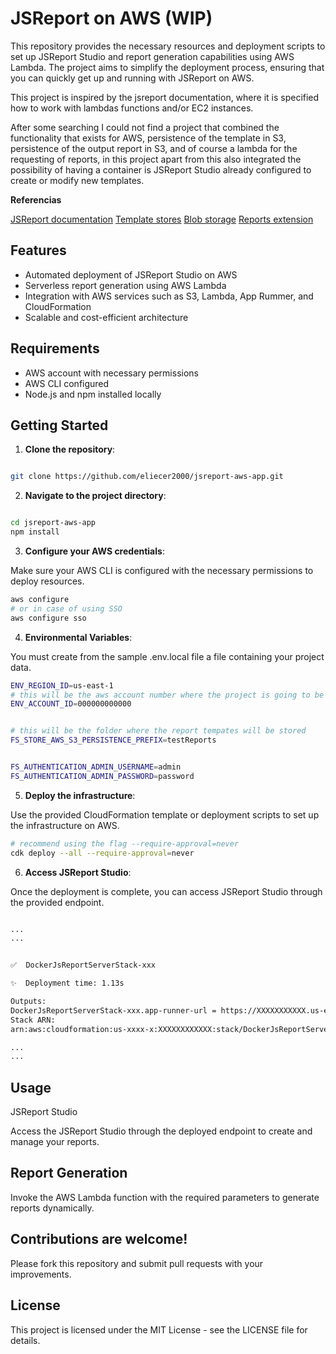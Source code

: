 # JSReport on AWS (WIP)

This repository provides the necessary resources and deployment scripts to set up JSReport Studio and report generation capabilities using AWS Lambda. The project aims to simplify the deployment process, ensuring that you can quickly get up and running with JSReport on AWS.

This project is inspired by the jsreport documentation, where it is specified how to work with lambdas functions and/or EC2 instances.

After some searching I could not find a project that combined the functionality that exists for AWS, persistence of the template in S3, persistence of the output report in S3, and of course a lambda for the requesting of reports, in this project apart from this also integrated the possibility of having a container is JSReport Studio already configured to create or modify new templates.

**Referencias**

[JSReport documentation](https://jsreport.net/learn)
[Template stores](https://jsreport.net/learn/template-stores)
[Blob storage](https://jsreport.net/learn/blob-storages)
[Reports extension](https://jsreport.net/learn/reports)

## Features

- Automated deployment of JSReport Studio on AWS
- Serverless report generation using AWS Lambda
- Integration with AWS services such as S3, Lambda, App Rummer, and CloudFormation
- Scalable and cost-efficient architecture

## Requirements

- AWS account with necessary permissions
- AWS CLI configured
- Node.js and npm installed locally

## Getting Started

1. **Clone the repository**:

```sh

git clone https://github.com/eliecer2000/jsreport-aws-app.git
```

2. **Navigate to the project directory**:

```sh

cd jsreport-aws-app
npm install

```

3. **Configure your AWS credentials**:

Make sure your AWS CLI is configured with the necessary permissions to deploy resources.

```sh
aws configure
# or in case of using SSO
aws configure sso
```

4. **Environmental Variables**:

You must create from the sample .env.local file a file containing your project data.

```sh
ENV_REGION_ID=us-east-1
# this will be the aws account number where the project is going to be deployed
ENV_ACCOUNT_ID=000000000000


# this will be the folder where the report tempates will be stored
FS_STORE_AWS_S3_PERSISTENCE_PREFIX=testReports


FS_AUTHENTICATION_ADMIN_USERNAME=admin
FS_AUTHENTICATION_ADMIN_PASSWORD=password

```

5. **Deploy the infrastructure**:

Use the provided CloudFormation template or deployment scripts to set up the infrastructure on AWS.

```sh
# recommend using the flag --require-approval=never
cdk deploy --all --require-approval=never

```

6. **Access JSReport Studio**:

Once the deployment is complete, you can access JSReport Studio through the provided endpoint.

```sh

...
...


✅  DockerJsReportServerStack-xxx

✨  Deployment time: 1.13s

Outputs:
DockerJsReportServerStack-xxx.app-runner-url = https://XXXXXXXXXXX.us-east-1.awsapprunner.com # this is the endpoint
Stack ARN:
arn:aws:cloudformation:us-xxxx-x:XXXXXXXXXXXX:stack/DockerJsReportServerStack-xxx

...
...


```

## Usage

JSReport Studio

Access the JSReport Studio through the deployed endpoint to create and manage your reports.

## Report Generation

Invoke the AWS Lambda function with the required parameters to generate reports dynamically.

## Contributions are welcome!

Please fork this repository and submit pull requests with your improvements.

## License

This project is licensed under the MIT License - see the LICENSE file for details.
